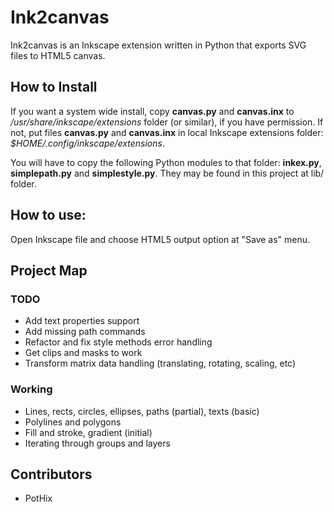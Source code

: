# Ink2canvas

Ink2canvas is an Inkscape extension written in Python that exports SVG files to HTML5 canvas.


## How to Install

If you want a system wide install, copy **canvas.py** and **canvas.inx** to */usr/share/inkscape/extensions* folder (or similar), if you have permission.
If not, put files **canvas.py** and **canvas.inx** in local Inkscape extensions folder:  *$HOME/.config/inkscape/extensions*.

You will have to copy the following Python modules to that folder: **inkex.py**, **simplepath.py** and **simplestyle.py**.
They may be found in this project at lib/ folder.


## How to use:
Open Inkscape file and choose HTML5 output option at "Save as" menu.

    
## Project Map

### TODO
* Add text properties support
* Add missing path commands
* Refactor and fix style methods error handling
* Get clips and masks to work
* Transform matrix data handling (translating, rotating, scaling, etc)

### Working
* Lines, rects, circles, ellipses, paths (partial), texts (basic)
* Polylines and polygons
* Fill and stroke, gradient (initial)
* Iterating through groups and layers

## Contributors

* PotHix


